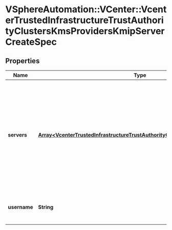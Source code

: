 # VSphereAutomation::VCenter::VcenterTrustedInfrastructureTrustAuthorityClustersKmsProvidersKmipServerCreateSpec

## Properties
Name | Type | Description | Notes
------------ | ------------- | ------------- | -------------
**servers** | [**Array&lt;VcenterTrustedInfrastructureTrustAuthorityClustersKmsProvidersServer&gt;**](VcenterTrustedInfrastructureTrustAuthorityClustersKmsProvidersServer.md) | List of Key Management Interoperability Protocol (KMIP) compliant key servers.   Key servers must be configured for active-active replication. If the server port is unset, a default value for KMIP&#39;s port will be used.  | 
**username** | **String** | Username for authentication. If unset, no username will be added. | [optional] 


